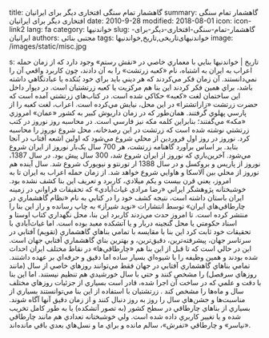 title: گاهشمار تمام سنگی  افتخاری دیگر برای ایرانیان
summary: گاهشمار تمام سنگی  افتخاری دیگر برای ایرانیان
date: 2010-9-28
modified: 2018-08-01
icon:  icon-link2
lang: fa
category: خواندنیها
slug: گاهشمار-تمام-سنگی-افتخاری-دیگر-برای-ایرانیان
authors: مجتبی بنائی
tags: خواندنیهای‌تاریخی,تاریخ,خواندنیها
image: /images/static/misc.jpg

s: تاریخ | خواندنیها      بنايي با معماري‌ خاصي در «نقش رستم» وجود دارد كه از زمان حمله اعراب به ايران به اشتباه، نام «كعبه زرتشت» را به آن دادند، چون كاربرد واقعي آن را  نمي‌دانستند. آن زمان فكر مي‌كردند كه هر ديني بايد براي خود بُتكده يا عبادتگاهي داشته باشد، براي همين فكر كردند اين بنا هم مركزيت يا كعبه زرتشتيان است.        در ديوار داخل اين ساختمان لغت «کعبه» حکاکي شده است.  در کتاب‌هاي زرتشتي آمده است که حضرت زرتشت «زاراتشترا» در اين محل، نيايش مي‌کرده است. اعراب، لغت کعبه را از پارسي پهلوي گرفتند. همان‌طور که در زمان داريوش کبير به كشور «عمان» امروزي «مکه» مي‌گفتند؛ بنابراين كلمه مكه نيز فارسي است.  در محاسبه روز نوروز در کتب زرتشتي نوشته شده است که زرتشت در اين رصدخانه، محل شروع نوروز را محاسبه کرد. نوروز در روز اول فروردين از محلي شروع مي‌شود که اولين اشعه آفتاب در آنجا بتابد. بر اساس برآورد گاهنامه زرتشت، هر 700 سال يک‌بار نوروز از ايران شروع مي‌شود.  آخرين‌باري که نوروز از ايران شروع شد، 300 سال پيش بود. در سال 1387، نوروز از پاريس و بروکسل و در سال 1388 ار تورنتو و نيويورک شروع شد. سال آينده هم نوروز از محلي بين آلاسکا و هاوايي شروع خواهد شد.  از زمان حمله اعراب به ايران تا به امروز، يعني قرن بيست و يكم ميلادي، كاربرد و تعريف اين بنا كشف نشده بود. خوشبختانه پژوهشگر ايراني «رضا مرادي غياث‌آبادي» كه تحقيقات فراواني در زمينه ايران باستان داشته است، نتيجه كشف خود را در كتابي به نام «نظام گاهشماري در چارطاقي‌هاي ايران» توسط انتشارات «نويد شيراز» به چاپ رسانده و راز اين بنا را منتشر كرده است.   تا امروز حدث مي‌زدند كاربرد اين بنا، محل نگهداري كتاب اوستا و اسناد حكومتي يا محل گنجينه دربار و يا آتشكده معبد بوده است. اما غياث‌آبادي با تحقيقات خود ثابت كرد اين بنا با مقايسه با تمامي بناهاي گاهشماري (تقويم) آفتابي در سرتاسر جهان، پيشرفته‌ترين، دقيق‌ترين، و بهترين بناي گاهشماري آفتابي جهان است. اين در حالي است كه تا قبل از اين بنا هم «چارطاقي‌ها» در نقاط مختلف ايران احداث شده بودند و همين وظيفه را با شيوه‌اي بسيار ساده اما دقيق و حرفه‌اي بر عهده داشتند.   تمامي بناهاي گاهشماري آفتابي در جهان فقط مي‌توانند روزهاي خاصي از سال (مانند روزهاي سرفصل) را مشخص كنند و حتي با سال خورشيدي هم تنظيم نيستند. اما اين بنا با دقت و علمي كه در ساخت آن اجرا شده، قادر است بسياري از جزئيات روزهاي مختلف سال و ماه‌ها را مشخص كند . زرتشتيان با استفاده از اين بنا مي‌توانستند بسياري از مناسبت‌ها و جشن‌هاي سال را روز به روز دنبال كنند و از زمان دقيق آنها آگاه شوند.  بسياري از بناهاي چارطاقي در سطح كشور (به تصور آتشكده) يا به طور كامل تخريب شده و يا تغيير كاربري داده شده است. ولي خوشبختانه تعدادي هم مانند چارطاقي «نياسر» و چارطاقي «تفرش»، سالم مانده و براي ما و نسل‌هاي بعدي باقي مانده‌اند.